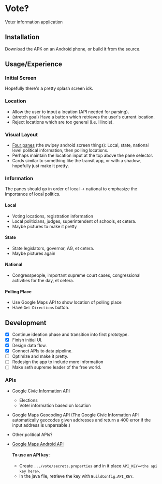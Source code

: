 # Vote‽

Voter information application

## Installation

Download the APK on an Android phone, or build it from the source.

## Usage/Experience

### Initial Screen

Hopefully there's a pretty splash screen idk.

### Location

* Allow the user to input a location (API needed for parsing).
* (stretch goal) Have a button which retrieves the user's current location.
* Reject locations which are too general (i.e. Illinois).

### Visual Layout

* [Four panes](https://developer.android.com/training/implementing-navigation/lateral.html) (the swipey android screen things): Local, state, national level political information, then polling locations.
* Perhaps maintain the location input at the top above the pane selector.
* Cards similar to something like the transit app, or with a shadow, hopefully just make it pretty.

### Information

The panes should go in order of local $\rightarrow$ national to emphasize the importance of local politics.

#### Local

* Voting locations, registration information
* Local politicians, judges, superintendent of schools, et cetera.
* Maybe pictures to make it pretty

#### State

* State legislators, governor, AG, et cetera.
* Maybe pictures again

#### National

* Congresspeople, important supreme court cases, congressional activities for the day, et cetera.

#### Polling Place

* Use Google Maps API to show location of polling place
* Have ```Get Directions``` button.

## Development

- [x] Continue ideation phase and transition into first prototype.
- [x] Finish initial UI.
- [x] Design data flow.
- [x] Connect APIs to data pipeline.
- [ ] Optimize and make it pretty.
- [ ] Redesign the app to include more information
- [ ] Make seth supreme leader of the free world.

### APIs

* [Google Civic Information API](https://developers.google.com/civic-information/)
    * Elections
    * Voter information based on location
* Google Maps Geocoding API (The Google Civic Information API automatically geocodes given addresses and return a 400 error if the input address is unparsable.)
* Other political APIs?
* [Google Maps Android API](https://developers.google.com/maps/documentation/android-api/)

    #### To use an API key:
    * Create ```.../vote/secrets.properties``` and in it place ```API_KEY=<the api key here>```.
    * In the java file, retrieve the key with ```BuildConfig.API_KEY```.
